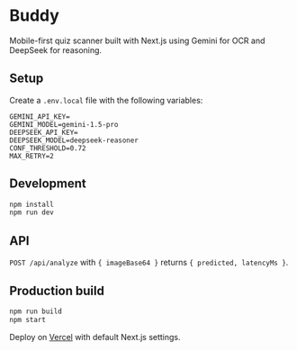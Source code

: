 # Buddy

Mobile-first quiz scanner built with Next.js using Gemini for OCR and DeepSeek for reasoning.

## Setup

Create a `.env.local` file with the following variables:

```
GEMINI_API_KEY=
GEMINI_MODEL=gemini-1.5-pro
DEEPSEEK_API_KEY=
DEEPSEEK_MODEL=deepseek-reasoner
CONF_THRESHOLD=0.72
MAX_RETRY=2
```

## Development

```bash
npm install
npm run dev
```

## API

`POST /api/analyze` with `{ imageBase64 }` returns `{ predicted, latencyMs }`.

## Production build

```bash
npm run build
npm start
```

Deploy on [Vercel](https://vercel.com) with default Next.js settings.
